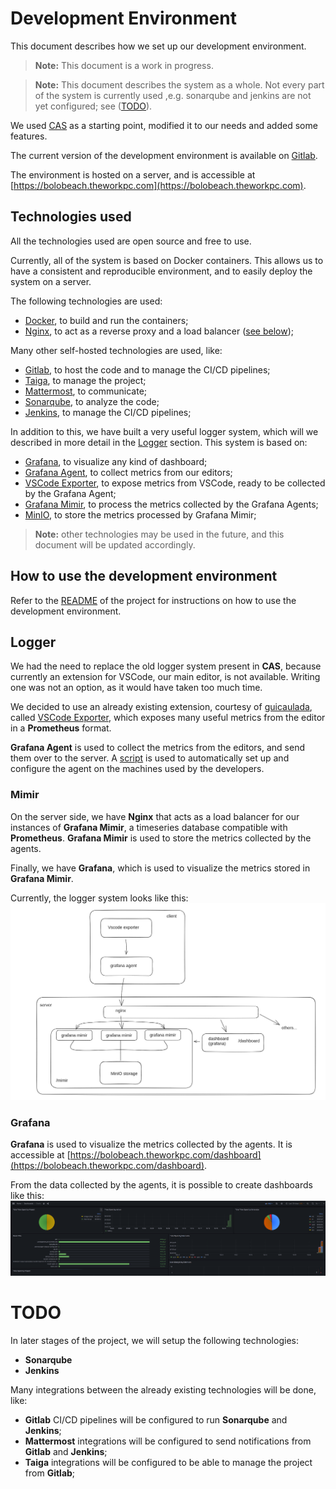 # Development Environment

This document describes how we set up our development environment.

> **Note:** This document is a work in progress.

> **Note:** This document describes the system as a whole. Not every part of the system is currently used ,e.g. sonarqube and jenkins are not yet configured; see ([TODO](#todo)).

We used [CAS](https://github.com/elPeroN/CAS-Server) as a starting point, modified it to our needs and added some features.

The current version of the development environment is available on [Gitlab](https://bolobeach.theworkpc.com/gitlab/gianlourbano/cas-server).

The environment is hosted on a server, and is accessible at [https://bolobeach.theworkpc.com](https://bolobeach.theworkpc.com).

## Technologies used

All the technologies used are open source and free to use.

Currently, all of the system is based on Docker containers. This allows us to have a consistent and reproducible environment, and to easily deploy the system on a server.

The following technologies are used:

- [Docker](https://www.docker.com/), to build and run the containers;
- [Nginx](https://www.nginx.com/), to act as a reverse proxy and a load balancer ([see below](#mimir));

Many other self-hosted technologies are used, like:

- [Gitlab](https://bolobeach.theworkpc.com/gitlab), to host the code and to manage the CI/CD pipelines;
- [Taiga](https://bolobeach.theworkpc.com), to manage the project;
- [Mattermost](https://bolobeach.theworkpc.com/mattermost), to communicate;
- [Sonarqube](https://bolobeach.theworkpc.com/sonarqube), to analyze the code;
- [Jenkins](https://bolobeach.theworkpc.com/jenkins), to manage the CI/CD pipelines;

In addition to this, we have built a very useful logger system, which will we described in more detail in the [Logger](#logger) section. This system is based on:

- [Grafana](https://bolobeach.theworkpc.com/dashboard), to visualize any kind of dashboard;
- [Grafana Agent](https://grafana.com/docs/grafana-cloud/agent/), to collect metrics from our editors;
- [VSCode Exporter](https://github.com/guicaulada/vscode-exporter), to expose metrics from VSCode, ready to be collected by the Grafana Agent;
- [Grafana Mimir](https://grafana.com/oss/mimir/), to process the metrics collected by the Grafana Agents;
- [MinIO](https://min.io/), to store the metrics processed by Grafana Mimir;

> **Note:** other technologies may be used in the future, and this document will be updated accordingly.

## How to use the development environment

Refer to the [README](https://bolobeach.theworkpc.com/gitlab/gianlourbano/cas-server/-/blob/main/README.md?ref_type=heads) of the project for instructions on how to use the development environment.

## Logger

We had the need to replace the old logger system present in **CAS**, because currently an extension for VSCode, our main editor, is not available. Writing one was not an option, as it would have taken too much time.

We decided to use an already existing extension, courtesy of [guicaulada](https://github.com/guicaulada), called [VSCode Exporter](https://github.com/guicaulada/vscode-exporter), which exposes many useful metrics from the editor in a **Prometheus** format.

**Grafana Agent** is used to collect the metrics from the editors, and send them over to the server. A [script](./scripts/install-agent.sh) is used to automatically set up and configure the agent on the machines used by the developers.

### Mimir

On the server side, we have **Nginx** that acts as a load balancer for our instances of **Grafana Mimir**, a timeseries database compatible with **Prometheus**. **Grafana Mimir** is used to store the metrics collected by the agents.

Finally, we have **Grafana**, which is used to visualize the metrics stored in **Grafana Mimir**.

Currently, the logger system looks like this:
[![Logger System](./images/logger-system.png)](./images/logger-system.png)

### Grafana

**Grafana** is used to visualize the metrics collected by the agents. It is accessible at [https://bolobeach.theworkpc.com/dashboard](https://bolobeach.theworkpc.com/dashboard).

From the data collected by the agents, it is possible to create dashboards like this:
[![Grafana Dashboard](./images/grafana-dashboard.png)](./images/grafana-dashboard.png)

# TODO

In later stages of the project, we will setup the following technologies:
- **Sonarqube**
- **Jenkins**

Many integrations between the already existing technologies will be done, like:
- **Gitlab** CI/CD pipelines will be configured to run **Sonarqube** and **Jenkins**;
- **Mattermost** integrations will be configured to send notifications from **Gitlab** and **Jenkins**;
- **Taiga** integrations will be configured to be able to manage the project from **Gitlab**;
